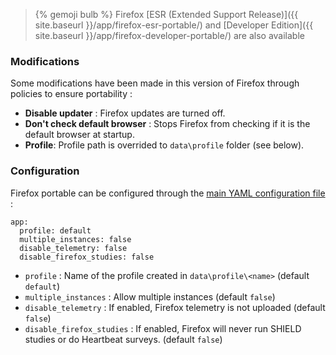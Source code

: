 > {% gemoji bulb %} Firefox [ESR (Extended Support Release)]({{ site.baseurl }}/app/firefox-esr-portable/) and [Developer Edition]({{ site.baseurl }}/app/firefox-developer-portable/) are also available

### Modifications

Some modifications have been made in this version of Firefox through policies to ensure portability :

* **Disable updater** : Firefox updates are turned off.
* **Don't check default browser** : Stops Firefox from checking if it is the default browser at startup.
* **Profile**: Profile path is overrided to `data\profile` folder (see below).

### Configuration

Firefox portable can be configured through the [main YAML configuration file](/doc/configuration/) :

<div class="language-yml highlighter-rouge"><div class="highlight"><pre class="highlight"><code>app:
  profile: default
  multiple_instances: false
  disable_telemetry: false
  disable_firefox_studies: false
</code></pre></div></div>

* `profile` : Name of the profile created in `data\profile\<name>` (default `default`)
* `multiple_instances` : Allow multiple instances (default `false`)
* `disable_telemetry` : If enabled, Firefox telemetry is not uploaded (default `false`)
* `disable_firefox_studies` : If enabled, Firefox will never run SHIELD studies or do Heartbeat surveys. (default `false`)
